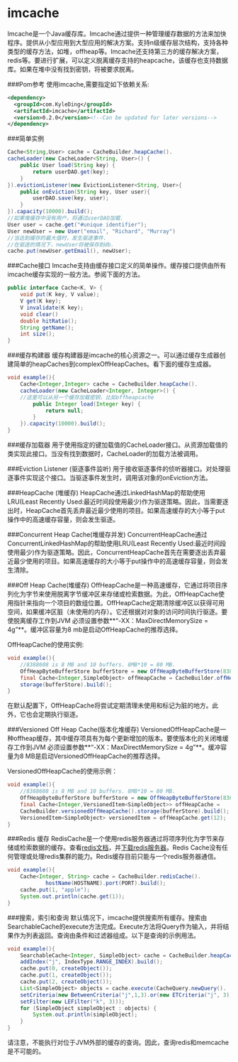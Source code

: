
imcache
=======
Imcache是一个Java缓存库。Imcache通过提供一种管理缓存数据的方法来加快程序。提供从小型应用到大型应用的解决方案。支持n级缓存层次结构，支持各种类型的缓存方法，如堆，offheap等。Imcache还支持第三方的缓存解决方案，redis等。要进行扩展，可以定义脱离缓存支持的heapcache，该缓存也支持数据库。如果在堆中没有找到密钥，将被要求脱离。

###Pom参考
使用imcache,需要指定如下依赖关系:
```xml
<dependency>
  <groupId>com.KyleDing</groupId>
  <artifactId>imcache</artifactId>
  <version>0.2.0</version><!--Can be updated for later versions-->
</dependency>
```
###简单实例
```java
Cache<String,User> cache = CacheBuilder.heapCache().
cacheLoader(new CacheLoader<String, User>() {
    public User load(String key) {
        return userDAO.get(key);
    }
}).evictionListener(new EvictionListener<String, User>{
    public onEviction(String key, User user){
        userDAO.save(key, user);
    }
}).capacity(10000).build();
//如果堆缓存中没有用户，将通过userDAO加载.
User user = cache.get("#unique identifier");
User newUser = new User("email", "Richard", "Murray")
//当达到缓存的最大值时，发生驱逐事件.
//在驱逐的情况下，newUser将被保存到db.
cache.put(newUser.getEmail(), newUser);
```
###Cache接口
Imcache支持由缓存接口定义的简单操作。缓存接口提供由所有imcache缓存实现的一般方法。参阅下面的方法。

```java
public interface Cache<K, V> {
    void put(K key, V value);
    V get(K key);
    V invalidate(K key);
    void clear()
    double hitRatio();
    String getName();
    int size();
}
```
###缓存构建器
缓存构建器是imcache的核心资源之一。可以通过缓存生成器创建简单的heapCaches到complexOffHeapCaches。看下面的缓存生成器。

```java
void example(){
    Cache<Integer,Integer> cache = CacheBuilder.heapCache().
    cacheLoader(new CacheLoader<Integer, Integer>() {
  	//这里可以从另一个缓存加载密钥，比如offheapcache
        public Integer load(Integer key) {
            return null;
        }
    }).capacity(10000).build();
}
```
###缓存加载器
用于使用指定的键加载值的CacheLoader接口。从资源加载值的类实现此接口。当没有找到数据时，CacheLoader的加载方法被调用。

###Eviction Listener (驱逐事件监听)
用于接收驱逐事件的侦听器接口。对处理驱逐事件实现这个接口。当驱逐事件发生时，调用该对象的onEviction方法。

###HeapCache (堆缓存)
HeapCache通过LinkedHashMap的帮助使用LRU(Least Recently Used:最近时间段使用最少)作为驱逐策略。因此，当需要逐出时，HeapCache首先丢弃最近最少使用的项目。如果高速缓存的大小等于put操作中的高速缓存容量，则会发生驱逐。

###Concurrent Heap Cache(堆缓存并发)
ConcurrentHeapCache通过ConcurrentLinkedHashMap的帮助使用LRU(Least Recently Used:最近时间段使用最少)作为驱逐策略。因此，ConcurrentHeapCache首先在需要逐出丢弃最近最少使用的项目。如果高速缓存的大小等于put操作中的高速缓存容量，则会发生清除。

###Off Heap Cache(堆缓存)
OffHeapCache是一种高速缓存，它通过将项目序列化为字节来使用脱离字节缓冲区来存储或检索数据。为此，OffHeapCache使用指针来指向一个项目的数组位置。OffHeapCache定期清除缓冲区以获得可用空间，如果缓冲区脏（未使用的内存）。它还根据对对象的访问时间执行驱逐。要使脱离缓存工作到JVM 必须设置参数**“-XX：MaxDirectMemorySize = 4g”**。缓冲区容量为8 mb是启动OffHeapCache的推荐选择。

OffHeapCache的使用实例:

```java
void example(){
    //8388608 is 8 MB and 10 buffers. 8MB*10 = 80 MB.
    OffHeapByteBufferStore bufferStore = new OffHeapByteBufferStore(8388608, 10);
    final Cache<Integer,SimpleObject> offHeapCache = CacheBuilder.offHeapCache().
    storage(bufferStore).build();
}
```
在默认配置下，OffHeapCache将尝试定期清理未使用和标记为脏的地方。此外，它也会定期执行驱逐。

###Versioned Off Heap Cache(版本化堆缓存)
VersionedOffHeapCache是一种offheap缓存，其中缓存项具有为每个更新增加的版本。要使版本化的关闭堆缓存工作到JVM 必须设置参数**“-XX：MaxDirectMemorySize = 4g”**。缓冲容量为8 MB是启动VersionedOffHeapCache的推荐选择。

VersionedOffHeapCache的使用示例：

```java
void example(){
    //8388608 is 8 MB and 10 buffers. 8MB*10 = 80 MB.
    OffHeapByteBufferStore bufferStore = new OffHeapByteBufferStore(8388608, 10);
    final Cache<Integer,VersionedItem<SimpleObject>> offHeapCache =
    CacheBuilder.versionedOffHeapCache().storage(bufferStore).build();
    VersionedItem<SimpleObject> versionedItem = offHeapCache.get(12);
}
```

###Redis 缓存
RedisCache是一个使用redis服务器通过将项序列化为字节来存储或检索数据的缓存。查看[redis文档](http://redis.io/documentation)，并[下载redis服务器](http://redis.io/download)。Redis Cache没有任何管理或处理redis集群的能力。Redis缓存目前只能与一个redis服务器通信。

```java
void example(){
    Cache<Integer, String> cache = CacheBuilder.redisCache().
			hostName(HOSTNAME).port(PORT).build();
    cache.put(1, "apple");
    System.out.println(cache.get(1));
}
```

###搜索，索引和查询
默认情况下，imcache提供搜索所有缓存。搜索由SearchableCache的execute方法完成。Execute方法将Query作为输入，并将结果作为列表返回。查询由条件和过滤器组成。以下是查询的示例用法。

```java
void example(){
    SearchableCache<Integer, SimpleObject> cache = CacheBuilder.heapCache().
    addIndex("j", IndexType.RANGE_INDEX).build();
    cache.put(0, createObject());
    cache.put(1, createObject());
    cache.put(2, createObject());
    List<SimpleObject> objects = cache.execute(CacheQuery.newQuery().
    setCriteria(new BetweenCriteria("j",1,3).or(new ETCriteria("j", 3))).
    setFilter(new LEFilter("k", 3)));
    for (SimpleObject simpleObject : objects) {
        System.out.println(simpleObject);
    }
}
```
请注意，不能执行对位于JVM外部的缓存的查询。因此，查询redis和memcache是不可能的。



